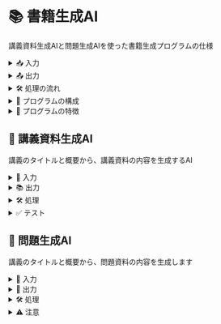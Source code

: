 # 📚 書籍生成AI
講義資料生成AIと問題生成AIを使った書籍生成プログラムの仕様

<details>
<summary>📥 入力</summary>

- カリキュラムのYAMLファイル（`syllabus.yaml`）
  - 各週のタイトルと概要が記載されたYAMLファイル
</details>

<details>
<summary>📤 出力</summary>

- `book`ディレクトリ
  - 大項目 ディレクトリ
   - 中項目.md

</details>

<details>
<summary>🛠️ 処理の流れ</summary>

1. `syllabus.yaml`を読み込み、大項目と中項目を取得 📖
2. 大項目ごとに`book/`の中にディレクトリを作成 📂
3. 各大項目のディレクトリについて以下の処理を繰り返す：
   1. 中項目ごとにMarkdownファイルを作成 📝
   2. 講義資料生成AIを使って、中項目のタイトルと小項目から講義資料を生成 🤖📚
   3. 問題生成AIを使って、中項目のタイトルと小項目から問題集を生成 🤖❓
   4. 生成された講義資料と問題集を中項目のファイルに追記 ✍️
   5. 中項目の小項目を目次として追加 📋
4. 完成した各中項目のファイルを`book/`の対応するディレクトリに出力 💾
</details>

<details>
<summary>📝 プログラムの構成</summary>

以下のファイルは作成し、記述をする必要があります

- `main.py`
  - メインの処理を行うPythonスクリプト
  - `curriculum.yaml`の読み込み、AIの呼び出し、大項目ごとのフォルダ作成と中項目ごとの資料生成を行う 📂🤖
- `book`ディレクトリ
  - 大項目 ディレクトリ
   - 中項目.md

- `lecture_generator.py`
  - 講義資料生成AIの仕様書（`AIdocs/講義資料生成AI.md`）を読み込み、Claude APIを使って講義資料を生成する関数 `generate_lecture_content()` を定義 📝🤖
- `quiz_generator.py`
  - 問題生成AIの仕様書（`AIdocs/問題生成AI.md`）を読み込み、Claude APIを使って問題を生成する関数 `generate_quiz_content()` を定義 ❓🤖



</details>

<details>
<summary>🌟 プログラムの特徴</summary>

- 📝 YAMLファイルでカリキュラムの構造を柔軟に定義可能！
- 🤖 講義資料生成AIと問題生成AIの2つのAIを組み合わせて自動生成！
- 📚 生成された資料は1つのMarkdownファイルにまとめて書籍として出力！
</details>


## 📝 講義資料生成AI

講義のタイトルと概要から、講義資料の内容を生成するAI

<details>
<summary>🎯 入力</summary>

- 講義のタイトル (テキスト): {lecture_title}
- 講義の概要 (テキスト): {lecture_description}
</details>

<details>
<summary>📚 出力</summary>

- md形式の研修資料 (テキスト)
</details>

<details>
<summary>🛠️ 処理</summary>

以下の構成で、講義のタイトルと概要から、わかりやすく体系的な講義資料を生成します。学習者が講義内容を効果的に理解し、実践的なスキルを身につけられるような資料を目指します。

1. 📋 目次（リンク付き）
   - 講義資料の各セクションへのリンクを含む目次を作成します。
   - 目次のリンクをクリックすると、該当セクションにジャンプできます。
    -（例: <a id="introduction"></a>）

2. 📝 {lecture_title}の説明（1000文字程度）
   - 講義のタイトル（{lecture_title}）について、1000文字程度でわかりやすく説明します。
   - 講義の概要や目的、学習内容などを簡潔にまとめます。

3. 🔍 詳細解説（5つのトピック、各500文字）
   - 講義の内容を5つのトピックに分けて、各トピックを500文字程度で詳しく解説します。
   - トピックごとに、重要なポイントや具体例を交えながら、わかりやすく説明します。

4. ✏️ 各トピックの例題と解説
   - 各トピックについて、理解を深めるための例題を提示します。
   - 例題の問題文と解答、解説を記載し、学習者が実践的に理解できるようにします。

5. 📚 専門用語の表形式まとめ
   - 講義で登場した専門用語を表形式でまとめます。
   - 用語の意味や説明を簡潔に記載し、学習者が専門用語を整理・理解しやすいようにします。
</details>

<details>
<summary>✅ テスト</summary>

- [ ] 目次にリンクが付いているか（例: <a id="introduction"></a>）
- [ ] {lecture_title}が実際の講義タイトルに置き換えられているか
- [ ] 詳細解説が5つのトピックについて、各500文字程度で説明されているか
- [ ] 各トピックに例題と解説が付いているか
- [ ] 専門用語が表形式でまとめられているか
</details>




## 📝 問題生成AI
講義のタイトルと概要から、問題資料の内容を生成します

<details>
<summary>🎯 入力</summary>

- 講義のタイトル: {lecture_title}
- 講義の概要: {lecture_description}
</details>

<details>
<summary>📝 出力</summary>

- 4択問題を5つ生成
  - 目次（リンクで飛ぶことができるように <a id="introduction"></a> など利用）
  - 実践問題（思考力を要する基礎問題）
    - 課題と解説（5つ）
  - 4択問題
    - 回答、解説はトグルにする
    - 解説には引用を載せる
    - 形式は以下の通り
      <details>
      <summary>問題1: DALL·E 3 で生成できる画像の最大サイズは？</summary>

      - a. 512x512
      - b. 1024x1024
      - c. 1792x1792
      - d. 2048x2048

      <details>
      <summary>回答と解説</summary>

      回答: b. 1024x1024

      DALL·E 3 では、1024x1024, 1024x1792, 1792x1024 の3つのサイズから選択できます。最大サイズは 1792x1024 です。
      </details>
      </details>
</details>

<details>
<summary>🛠️ 処理</summary>

1. 講義のタイトルと概要から、4択問題を5つ生成
2. 目次を作成（リンク付き）
4. 4択問題を5つ作成
   - 回答と解説はトグルで表示
   - 解説には引用を載せる
5. 実践問題を5つ作成
   - 思考力を要する基礎問題
</details>

<details>
<summary>⚠️ 注意</summary>

- 目次にはリンクを付ける（例: <a id="introduction"></a>）
- 4択問題の選択肢と解説は、講義の内容に即したものにする
- 解説には、講義資料からの引用を含める
</details>

